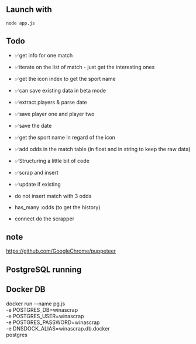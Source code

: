 
## Launch with

`node app.js`

## Todo

- ✅get info for one match
- ✅iterate on the list of match - just get the interesting ones
- ✅get the icon index to get the sport name
- ✅can save existing data in beta mode
- ✅extract players & parse date
- ✅save player one and player two
- ✅save the date
- ✅get the sport name in regard of the icon
- ✅add odds in the match table (in float and in string to keep the raw data)
- ✅Structuring a little bit of code
- ✅scrap and insert
- ✅update if existing

- do not insert match with 3 odds

- has_many :odds (to get the history)

- connect do the scrapper


## note
https://github.com/GoogleChrome/puppeteer

## PostgreSQL running
## Docker DB
docker run --name pg.js \
-e POSTGRES_DB=winascrap \
-e POSTGRES_USER=winascrap \
-e POSTGRES_PASSWORD=winascrap \
-e DNSDOCK_ALIAS=winascrap.db.docker \
postgres






